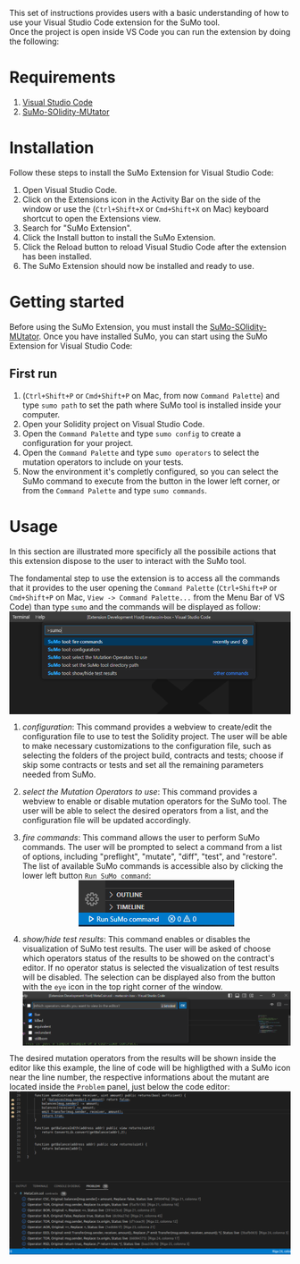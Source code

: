 This set of instructions provides users with a basic understanding of how to use your Visual Studio Code extension for the SuMo tool.\
Once the project is open inside VS Code you can run the extension by doing the following:

# Requirements

1. [Visual Studio Code](https://code.visualstudio.com/)
2. [SuMo-SOlidity-MUtator](https://github.com/MorenaBarboni/SuMo-SOlidity-MUtator)

# Installation

Follow these steps to install the SuMo Extension for Visual Studio Code:

1. Open Visual Studio Code.
2. Click on the Extensions icon in the Activity Bar on the side of the window or use the (`Ctrl+Shift+X` or `Cmd+Shift+X` on Mac) keyboard shortcut to open the Extensions view.
3. Search for "SuMo Extension".
4. Click the Install button to install the SuMo Extension.
5. Click the Reload button to reload Visual Studio Code after the extension has been installed.
6. The SuMo Extension should now be installed and ready to use. 

# Getting started

Before using the SuMo Extension, you must install the [SuMo-SOlidity-MUtator](https://github.com/MorenaBarboni/SuMo-SOlidity-MUtator). Once you have installed SuMo, you can start using the SuMo Extension for Visual Studio Code:

## First run

1. (`Ctrl+Shift+P` or `Cmd+Shift+P` on Mac, from now `Command Palette`) and type `sumo path` to set the path where SuMo tool is installed inside your computer.
2. Open your Solidity project on Visual Studio Code.
3. Open the `Command Palette` and type `sumo config` to create a configuration for your project.
4. Open the `Command Palette` and type `sumo operators` to select the mutation operators to include on your tests.
5. Now the environment it's completly configured, so you can select the SuMo command to execute from the button in the lower left corner, or from the `Command Palette` and type `sumo commands`.

# Usage

In this section are illustrated more specificly all the possibile actions that this extension dispose to the user to interact with the SuMo tool.

The fondamental step to use the extension is to access all the commands that it provides to the user opening the `Command Palette` (`Ctrl+Shift+P` or `Cmd+Shift+P` on Mac, `View -> Command Palette...` from the Menu Bar of VS Code) than type `sumo` and the commands will be displayed as follow:
<img src="assets/sumo_command_palette.png" 
        alt="SuMo Command Palette" 
        style="display: block; margin: 0 auto" />

1. _configuration_: This command provides a webview to create/edit the configuration file to use to test the Solidity project. The user will be able to make necessary customizations to the configuration file, such as selecting the folders of the project build, contracts and tests; choose if skip some contracts or tests and set all the remaining parameters needed from SuMo.

2. _select the Mutation Operators to use_: This command provides a webview to enable or disable mutation operators for the SuMo tool. The user will be able to select the desired operators from a list, and the configuration file will be updated accordingly.

3. _fire commands_: This command allows the user to perform SuMo commands. The user will be prompted to select a command from a list of options, including "preflight", "mutate", "diff", "test", and "restore".\
The list of available SuMo commands is accessible also by clicking the lower left button `Run SuMo command`:
<img src="assets/run_button.png" 
        alt="SuMo Command Palette" 
        style="display: block; margin: 0 auto" />

4. _show/hide test results_: This command enables or disables the visualization of SuMo test results. The user will be asked of choose which operators status of the results to be showed on the contract's editor. If no operator status is selected the visualization of test results will be disabled. The selection can be displayed also from the button with the `eye` icon in the top right corner of the window.
<img src="assets/results_operators.png" 
        alt="SuMo Command Palette" 
        style="display: block; margin: 0 auto" />

The desired mutation operators from the results will be shown inside the editor like this example, the line of code will be highligthed with a SuMo icon near the line number, the respective informations about the mutant are located inside the `Problem` panel, just below the code editor:
<img src="assets/results.png" 
        alt="SuMo Command Palette" 
        style="display: block; margin: 0 auto" />